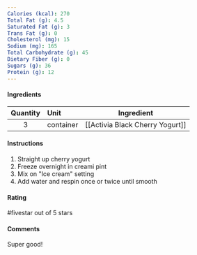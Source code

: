```yaml
---
Calories (kcal): 270
Total Fat (g): 4.5
Saturated Fat (g): 3
Trans Fat (g): 0
Cholesterol (mg): 15
Sodium (mg): 165
Total Carbohydrate (g): 45
Dietary Fiber (g): 0
Sugars (g): 36
Protein (g): 12
---
```

#### Ingredients

| Quantity | Unit      | Ingredient                      |
| :------: | :-------- | ------------------------------- |
|    3     | container | [[Activia Black Cherry Yogurt]] |

#### Instructions

1. Straight up cherry yogurt
2. Freeze overnight in creami pint
3. Mix on "Ice cream" setting
4. Add water and respin once or twice until smooth

#### Rating

#fivestar out of 5 stars

#### Comments

Super good!